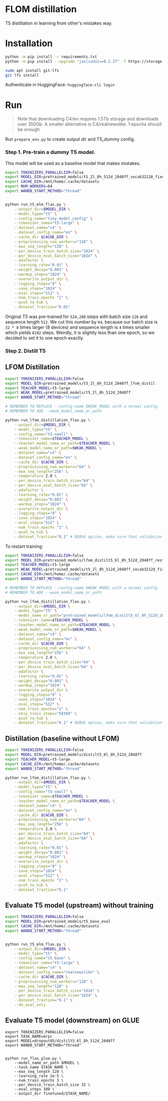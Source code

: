 # FLOM distillation

T5 distillation in learning from other's mistakes way.

# Installation

```bash
python -m pip install -r requirements.txt
python -m pip install --upgrade "jax[cuda]==0.2.27" -f https://storage.googleapis.com/jax-releases/jax_releases.html

sudo apt install git-lfs
git lfs install
```

Authenticate in HuggingFace: `huggingface-cli login`

# Run

> Note that downloading C4/en requires 1.5Tb storage and downloads over 350Gb. A smaller alternative is C4/realnewslike. 1 epochs should be enough 

Run `prepare_env.py` to create output dir and T5_dummy config.

### Step 1. Pre-train a dummy T5 model.

This model will be used as a baseline model that makes mistakes.

```bash
export TOKENIZERS_PARALLELISM=false
export MODEL_DIR=pretrained_models/t5_2l_8h_512d_2048ff_vocab32128_fixed
export CACHE_DIR=/mnt/home/.cache/datasets
export NUM_WORKERS=64
export WANDB_START_METHOD="thread"


python run_t5_mlm_flax.py \
    --output_dir=$MODEL_DIR \
    --model_type="t5" \
    --config_name="tiny_model_config" \
    --tokenizer_name="t5-large" \
    --dataset_name="c4" \
    --dataset_config_name="en" \
    --cache_dir $CACHE_DIR \
    --preprocessing_num_workers="128" \
    --max_seq_length="128" \
    --per_device_train_batch_size="1024" \
    --per_device_eval_batch_size="1024" \
    --adafactor \
    --learning_rate="0.01" \
    --weight_decay="0.001" \
    --warmup_steps="1024" \
    --overwrite_output_dir \
    --logging_steps="8" \
    --save_steps="1024" \
    --eval_steps="512" \
    --num_train_epochs "1" \
    --push_to_hub \
    --dataset_fraction="0.01"
```

Original T5 was pre-trained for `524,288` steps with batch size `128` and sequence length `512`. We cut this number by `64`, because our batch size is `32 * 8` times larger (8 devices) and sequence length is `4` times smaller which yields `8192` steps. Weirdly, it is slightly less than one epoch, so we decided to set it to one epoch exactly.


### Step 2. Distill T5

## LFOM Distillation

```bash
export TOKENIZERS_PARALLELISM=false
export MODEL_DIR=pretrained_models/t5_2l_8h_512d_2048ff_lfom_distil
export TEACHER_MODEL=t5-large
export WEAK_MODEL=pretrained_models/t5_2l_8h_512d_2048ff
export WANDB_START_METHOD="thread"

# REMEMBER TO REPLACE --config-name $WEAK_MODEL with a normal config
# REMEMBER TO ADD --weak_model_name_or_path

python run_lfom_distillation_flax.py \
    --output_dir=$MODEL_DIR \
    --model_type="t5" \
    --config_name="t5-small" \
    --tokenizer_name=$TEACHER_MODEL \
    --teacher_model_name_or_path=$TEACHER_MODEL \
    --weak_model_name_or_path=$WEAK_MODEL \
    --dataset_name="c4" \
    --dataset_config_name="en" \
    --cache_dir $CACHE_DIR \
    --preprocessing_num_workers="64" \
    --max_seq_length="256" \
    --temperature 2.0 \
    --per_device_train_batch_size="64" \
    --per_device_eval_batch_size="64" \
    --adafactor \
    --learning_rate="0.01" \
    --weight_decay="0.001" \
    --warmup_steps="1024" \
    --overwrite_output_dir \
    --logging_steps="8" \
    --save_steps="1024" \
    --eval_steps="512" \
    --num_train_epochs "1" \
    --push_to_hub \
    --dataset_fraction="0.1" # DEBUG option, make sure that validation set is still more that 1 element
```


To restart training:

```bash
export TOKENIZERS_PARALLELISM=false
export MODEL_DIR=pretrained_models/lfom_distilt5_6l_8h_512d_2048ff_restarted
export TEACHER_MODEL=t5-large
export WEAK_MODEL=pretrained_models/t5_2l_8h_512d_2048ff_vocab32128_fixed
export CACHE_DIR=/mnt/home/.cache/datasets
export WANDB_START_METHOD="thread"

# REMEMBER TO REPLACE --config-name $WEAK_MODEL with a normal config
# REMEMBER TO ADD --weak_model_name_or_path

python run_lfom_distillation_flax.py \
    --output_dir=$MODEL_DIR \
    --model_type="t5" \
    --model_name_or_path="pretrained_models/lfom_distilt5_6l_8h_512d_2048ff" \
    --tokenizer_name=$TEACHER_MODEL \
    --teacher_model_name_or_path=$TEACHER_MODEL \
    --weak_model_name_or_path=$WEAK_MODEL \
    --dataset_name="c4" \
    --dataset_config_name="en" \
    --cache_dir $CACHE_DIR \
    --preprocessing_num_workers="64" \
    --max_seq_length="256" \
    --temperature 2.0 \
    --per_device_train_batch_size="64" \
    --per_device_eval_batch_size="64" \
    --adafactor \
    --learning_rate="0.01" \
    --weight_decay="0.001" \
    --warmup_steps="1024" \
    --overwrite_output_dir \
    --logging_steps="8" \
    --save_steps="1024" \
    --eval_steps="512" \
    --num_train_epochs="1" \
    --skip_train_steps="58368" \
    --push_to_hub \
    --dataset_fraction="0.1" # DEBUG option, make sure that validation set is still more that 1 element
```


## Distillation (baseline without LFOM)

```bash
export TOKENIZERS_PARALLELISM=false
export MODEL_DIR=pretrained_models/distilt5_6l_8h_512d_2048ff
export TEACHER_MODEL=t5-large
export CACHE_DIR=/mnt/home/.cache/datasets
export WANDB_START_METHOD="thread"

python run_lfom_distillation_flax.py \
    --output_dir=$MODEL_DIR \
    --model_type="t5" \
    --config_name="t5-small" \
    --tokenizer_name=$TEACHER_MODEL \
    --teacher_model_name_or_path=$TEACHER_MODEL \
    --dataset_name="c4" \
    --dataset_config_name="en" \
    --cache_dir $CACHE_DIR \
    --preprocessing_num_workers="64" \
    --max_seq_length="256" \
    --temperature 2.0 \
    --per_device_train_batch_size="64" \
    --per_device_eval_batch_size="64" \
    --adafactor \
    --learning_rate="0.01" \
    --weight_decay="0.001" \
    --warmup_steps="1024" \
    --overwrite_output_dir \
    --logging_steps="8" \
    --save_steps="1024" \
    --eval_steps="512" \
    --num_train_epochs "1" \
    --push_to_hub \
    --dataset_fraction="0.1"
```

## Evaluate T5 model (upstream) without training

```bash
export TOKENIZERS_PARALLELISM=false
export MODEL_DIR=pretrained_models/t5_base_eval
export CACHE_DIR=/mnt/home/.cache/datasets
export WANDB_START_METHOD="thread"


python run_t5_mlm_flax.py \
    --output_dir=$MODEL_DIR \
    --model_type="t5" \
    --config_name="t5-base" \
    --tokenizer_name="t5-large" \
    --dataset_name="c4" \
    --dataset_config_name="realnewslike" \
    --cache_dir $CACHE_DIR \
    --preprocessing_num_workers="128" \
    --max_seq_length="128" \
    --per_device_train_batch_size="1024" \
    --per_device_eval_batch_size="1024" \
    --dataset_fraction="0.1" \
    --do_eval_only

```

## Evaluate T5 model (downstream) on GLUE

```
export TOKENIZERS_PARALLELISM=false
export TASK_NAME=mrpc
export MODEL=dropout05/distilt5_6l_8h_512d_2048ff
export WANDB_START_METHOD="thread"


python run_flax_glue.py \
    --model_name_or_path $MODEL \
    --task_name $TASK_NAME \
    --max_seq_length 128 \
    --learning_rate 2e-5 \
    --num_train_epochs 3 \
    --per_device_train_batch_size 32 \
    --eval_steps 100 \
    --output_dir finetuned/$TASK_NAME/

```
